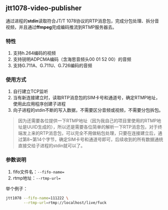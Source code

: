 ## jtt1078-video-publisher
通过进程的**stdin**读取符合JT/T 1078协议的RTP消息包，完成分包处理、拆分音视频，并且通过**ffmpeg**完成编码推流到RTMP服务器去。

### 特性
1. 支持h.264编码的视频
2. 支持锐明ADPCMA编码（含海思音频头00 01 52 00）的音频
3. 支持G.711A、G.711U、G.726编码的音频

### 使用方式
1. 自行建立TCP监听
2. 当有新连接建立时，读取RTP消息包的SIM卡号和通道号，确定RTMP地址，使用此应用程序创建子进程
3. 向子进程的stdin不断的写入数据，不需要区分音频或视频，不需要分包拆包。

> 因为还需要各位提供一下RTMP地址（因为我自己的项目里使用的RTMP地址是UUID生成的），所以还是需要各位简单的解析一下RTP消息包，对于终端发上来的RTP消息包，可以完全不用做粘包处理，只要在连接建立后，通过第8~第14个字节，确定SIM卡号和通道号即可，后续收到的所有数据通统直接交给子进程的stdin就可以了。

### 参数说明
1. fifo文件名：`--fifo-name=`
2. rtmp地址：`--rtmp-url=`

举个例子：
```bash
jtt1078 --fifo-name=111222 \
        --rtmp-url=rtmp://localhost/live/fuck
```

